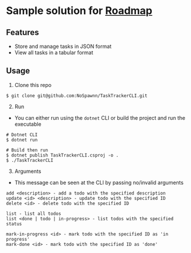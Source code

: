 # Sample solution for [Roadmap](https://roadmap.sh/projects/task-tracker)

## Features
- Store and manage tasks in JSON format
- View all tasks in a tabular format

## Usage

1. Clone this repo

```shell
$ git clone git@github.com:NoSpawnn/TaskTrackerCLI.git
```

2. Run

- You can either run using the `dotnet` CLI or build the project and run the executable

```shell
# Dotnet CLI
$ dotnet run

# Build then run
$ dotnet publish TaskTrackerCLI.csproj -o .
$ ./TaskTrackerCLI
```

3. Arguments
- This message can be seen at the CLI by passing no/invalid arguments
```
add <description> - add a todo with the specified description
update <id> <description> - update todo with the specified ID
delete <id> - delete todo with the specified ID

list - list all todos
list <done | todo | in-progress> - list todos with the specified status

mark-in-progress <id> - mark todo with the specified ID as 'in progress'
mark-done <id> - mark todo with the specified ID as 'done'
```
